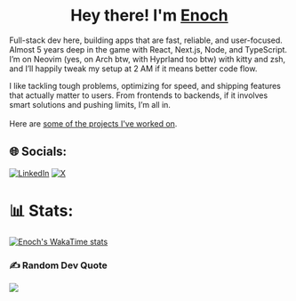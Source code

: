 <h1 align="center">Hey there! I'm <a href="https://enkambale.com">Enoch</a></h1>

Full-stack dev here, building apps that are fast, reliable, and user-focused. Almost 5 years deep in the game with React, Next.js, Node, and TypeScript. I’m on Neovim (yes, on Arch btw, with Hyprland too btw) with kitty and zsh, and I’ll happily tweak my setup at 2 AM if it means better code flow.

I like tackling tough problems, optimizing for speed, and shipping features that actually matter to users. From frontends to backends, if it involves smart solutions and pushing limits, I’m all in.
<br><br>
Here are <a href="https://dev.enkambale.com">some of the projects I've worked on</a>.


## 🌐 Socials:
[![LinkedIn](https://img.shields.io/badge/LinkedIn-%230077B5.svg?logo=linkedin&logoColor=white)](https://linkedin.com/in/enochkambale) [![X](https://img.shields.io/badge/X-black.svg?logo=X&logoColor=white)](https://x.com/enkambale) 

<!-- Proudly created with GPRM ( https://gprm.itsvg.in )-->

# 📊 Stats:
<!---![](https://github-readme-streak-stats.herokuapp.com/?user=camballe&theme=dark&hide_border=false) <br/>-->

[![Enoch's WakaTime stats](https://github-readme-stats.vercel.app/api/wakatime?username=enkambale&theme=dark&layout=compact&custom_title=WakaTime%20Stats%20(Last%207%20Days))](https://github.com/anuraghazra/github-readme-stats)

### ✍️ Random Dev Quote
![](https://quotes-github-readme.vercel.app/api?type=horizontal&theme=radical)
